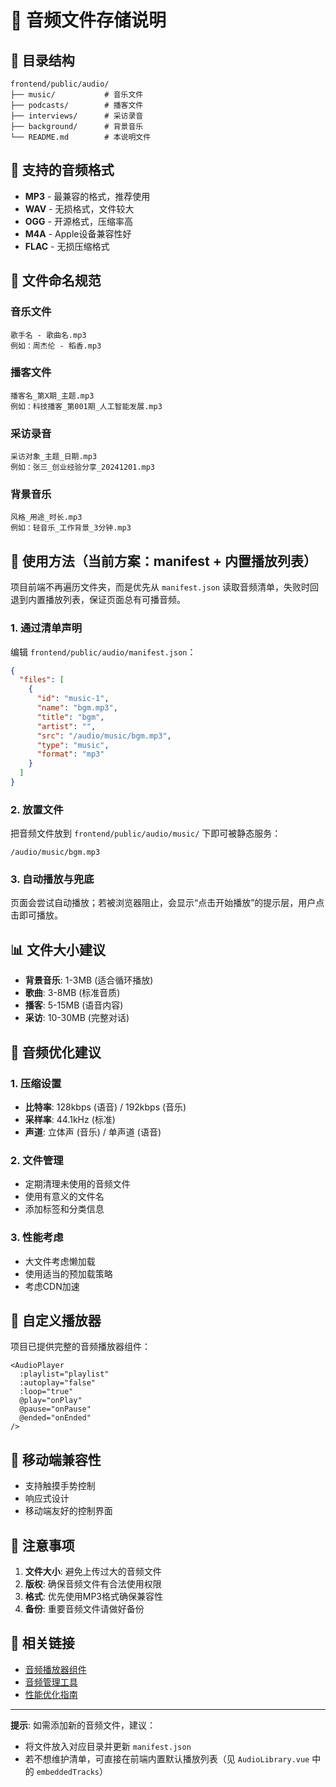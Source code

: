 # 🎵 音频文件存储说明

## 📁 目录结构

```
frontend/public/audio/
├── music/           # 音乐文件
├── podcasts/        # 播客文件
├── interviews/      # 采访录音
├── background/      # 背景音乐
└── README.md        # 本说明文件
```

## 🎯 支持的音频格式

- **MP3** - 最兼容的格式，推荐使用
- **WAV** - 无损格式，文件较大
- **OGG** - 开源格式，压缩率高
- **M4A** - Apple设备兼容性好
- **FLAC** - 无损压缩格式

## 📝 文件命名规范

### 音乐文件
```
歌手名 - 歌曲名.mp3
例如：周杰伦 - 稻香.mp3
```

### 播客文件
```
播客名_第X期_主题.mp3
例如：科技播客_第001期_人工智能发展.mp3
```

### 采访录音
```
采访对象_主题_日期.mp3
例如：张三_创业经验分享_20241201.mp3
```

### 背景音乐
```
风格_用途_时长.mp3
例如：轻音乐_工作背景_3分钟.mp3
```

## 🚀 使用方法（当前方案：manifest + 内置播放列表）

项目前端不再遍历文件夹，而是优先从 `manifest.json` 读取音频清单，失败时回退到内置播放列表，保证页面总有可播音频。

### 1. 通过清单声明
编辑 `frontend/public/audio/manifest.json`：

```json
{
  "files": [
    {
      "id": "music-1",
      "name": "bgm.mp3",
      "title": "bgm",
      "artist": "",
      "src": "/audio/music/bgm.mp3",
      "type": "music",
      "format": "mp3"
    }
  ]
}
```

### 2. 放置文件
把音频文件放到 `frontend/public/audio/music/` 下即可被静态服务：

```
/audio/music/bgm.mp3
```

### 3. 自动播放与兜底
页面会尝试自动播放；若被浏览器阻止，会显示“点击开始播放”的提示层，用户点击即可播放。

## 📊 文件大小建议

- **背景音乐**: 1-3MB (适合循环播放)
- **歌曲**: 3-8MB (标准音质)
- **播客**: 5-15MB (语音内容)
- **采访**: 10-30MB (完整对话)

## 🔧 音频优化建议

### 1. 压缩设置
- **比特率**: 128kbps (语音) / 192kbps (音乐)
- **采样率**: 44.1kHz (标准)
- **声道**: 立体声 (音乐) / 单声道 (语音)

### 2. 文件管理
- 定期清理未使用的音频文件
- 使用有意义的文件名
- 添加标签和分类信息

### 3. 性能考虑
- 大文件考虑懒加载
- 使用适当的预加载策略
- 考虑CDN加速

## 🎨 自定义播放器

项目已提供完整的音频播放器组件：

```vue
<AudioPlayer 
  :playlist="playlist"
  :autoplay="false"
  :loop="true"
  @play="onPlay"
  @pause="onPause"
  @ended="onEnded"
/>
```

## 📱 移动端兼容性

- 支持触摸手势控制
- 响应式设计
- 移动端友好的控制界面

## 🚨 注意事项

1. **文件大小**: 避免上传过大的音频文件
2. **版权**: 确保音频文件有合法使用权限
3. **格式**: 优先使用MP3格式确保兼容性
4. **备份**: 重要音频文件请做好备份

## 🔗 相关链接

- [音频播放器组件](../src/components/AudioPlayer.vue)
- [音频管理工具](../src/utils/audioManager.ts)
- [性能优化指南](../PERFORMANCE_TESTING.md)

---

**提示**: 如需添加新的音频文件，建议：
- 将文件放入对应目录并更新 `manifest.json`
- 若不想维护清单，可直接在前端内置默认播放列表（见 `AudioLibrary.vue` 中的 `embeddedTracks`）
